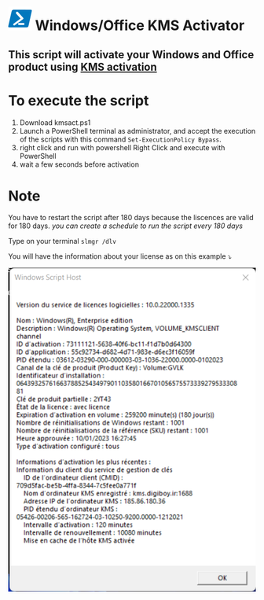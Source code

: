 # ![pwsh](/icon/powershell.png) Windows/Office KMS Activator
## This script will activate your Windows and Office product using [KMS activation](https://learn.microsoft.com/en-us/windows-server/get-started/kms-client-activation-keys)

# To execute the script
1. Download kmsact.ps1
2. Launch a PowerShell terminal as administrator, and accept the execution of the scripts with this command `Set-ExecutionPolicy Bypass`. 
3. right click and run with powershell Right Click and execute with PowerShell
4. wait a few seconds before activation

# Note
You have to restart the script after 180 days because the liscences are valid for 180 days. *you can create a schedule to run the script every 180 days*

Type on your terminal `slmgr /dlv` 

You will have the information about your license as on this example :arrow_heading_down:

[![slmgrdlv](/icon/slmgrdlv.png)](https://learn.microsoft.com/en-us/windows-server/get-started/kms-client-activation-keys)
   
